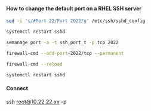 #### How to change the default port on a RHEL SSH server

```sh
sed -i 's/#Port 22/Port 2022/g' /etc/ssh/sshd_config
```
```sh
systemctl restart sshd
```
```sh
semanage port -a -t ssh_port_t -p tcp 2022
```
```sh
firewall-cmd --add-port=2022/tcp --permanent
```
```sh
firewall-cmd --reload
```
```sh
systemctl restart sshd
```

#### Connect 

ssh root@10.22.22.xx -p <NewPort>
